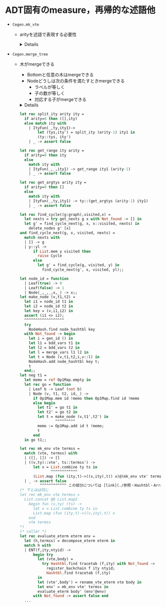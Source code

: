 
ADT固有のmeasure，再帰的な述語他
================================

+ `Cegen.mk_vte`
    + arityを述語で表現する必要性

      <details><sumarry>code</summary><!--{{{-->

      ```ocaml
      type ity = ItyQ of ity_id | ItyFun of ity_id * ty * ity
      let rec arity = function
        | ItyQ(_) -> 0
        | ItyFun(_,_,ity) -> 1 + arity ity

      (*{SPEC}
      type mk_vte : (vars : int list) -> { at : ity | arity at >= List.length vars } -> _
      {SPEC}*)
      let rec mk_vte vars at =
        match at with
        | ItyQ(q) ->
            if vars=[] then
              ([], ItyQ(q))
            else assert false
        | ItyFun(_, ty, aty1) ->
            begin match vars with
            | [] -> ([], at)
            | v::vars' ->
                let (ve1, rt1) = mk_vte vars' aty1 in
              ((v, ty)::ve1, rt1)
            end
      ```

      </details><!--}}}-->


+ `Cegen.merge_tree`
  + 木がmergeできる
      + Bottomと任意の木はmergeできる
      + Nodeどうしは次の条件を満たすときmergeできる
          + ラベルが等しく
          + 子の数が等しく
          + 対応する子がmergeできる

    <details><sumarry>code</summary><!--{{{-->

    ```ocaml
    let rec merge_tree t1 t2 =
      match (t1,t2) with
      | (Bottom,_) -> t2
      | (_, Bottom) -> t1
      | (Node(a1,ts1),Node(a2,ts2)) ->
          if a1=a2 then
            Node(a1, merge_trees ts1 ts2)
          else assert false
    and merge_trees ts1 ts2 =
      List.map (fun (t1,t2)->merge_tree t1 t2) (List.combine ts1 ts2)
                                                ^^^^^^^^^^^^
    ```

    </details><!--}}}>

+ `Saturate.split_ity`
  + `let (h, ts) = decompose_term t`として`h`につく各型`ty`について `length ts <= tyのarity`
  + caller: `ty_of_term2`

    <details><sumarry>code</summary><!--{{{-->

    ```ocaml
    let rec split_ity arity ity =
      if arity=0 then ([],ity)
      else match ity with
        | ItyFun(_,ty,ity1)->
            let (tys,ity') = split_ity (arity-1) ity1 in
            (ty::tys, ity')
        | _ -> assert false
    ```

    </details><!--}}}>

+ `Saturate.get_range`

  + `Saturate.split_ity`と大体同じ

    <details><sumarry>code</summary><!--{{{-->

    ```ocaml
    let rec get_range ity arity =
      if arity=0 then ity
      else
        match ity with
        | ItyFun(_,_,ity1) -> get_range ity1 (arity-1)
        | _ -> assert false
    ```

    </details><!--}}}>

+ `Saturate.get_argtys`

  + 同上

    <details><sumarry>code</summary><!--{{{-->

    ```ocaml
    let rec get_argtys arity ity =
      if arity=0 then []
      else
        match ity with
        | ItyFun(_,ty,ity1) -> ty::(get_argtys (arity-1) ity1)
        | _ -> assert false
    ```

    </details><!--}}}>

+ `Scc.find_cycle`

    <details><sumarry>code</summary><!--{{{-->

    ```ocaml
    let rec find_cycle((g:graph),visited,x) =
      let nexts = try get_nexts g x with Not_found -> [] in
      let g' = find_cycle_next(g, x, x::visited, nexts) in
        delete_nodes g' [x]
    and find_cycle_next(g, x, visited, nexts) =
      match nexts with
      | [] -> g
      | y::yl ->
          if List.mem y visited then
            raise Cycle
          else
            let g' = find_cycle(g, visited, y) in
              find_cycle_next(g', x, visited, yl);;
    ```

    </details><!--}}}>

<a name = "Pobdd__make_node"></a>
+ `Pobdd.make_node`
  + `assert (node_id t1 <> node_id t2)`
  + caller
      + `bdd_var`, `bdd_nvar`, `neg`, `bdd_and`, `bdd_or`, `exists_vl`, `forall_vl`, `imp_and_exists`, `restrict_sorted`
      + `neg`以外は呼び出し前にcheckが入る (`if node_id t1 = node_id t2 then ... else make_node t1 t2`)
          + → 行けそう.mdに TODO
  + `neg`が問題

    <details><sumarry>code</summary><!--{{{-->

    ```ocaml
    let node_id = function
      | Leaf(true) -> 0
      | Leaf(false) -> 1
      | Node(_,_,_,x,_) -> x;;
    let make_node (v,t1,t2) =
      let i1 = node_id t1 in
      let i2 = node_id t2 in
      let key = (v,i1,i2) in
      assert (i1 <> i2);
      ^^^^^^^^^^^^^^^^^^
      try
        NodeHash.find node_hashtbl key
      with Not_found -> begin
        let i = gen_id () in
        let l1 = bdd_vars t1 in
        let l2 = bdd_vars t2 in
        let l = merge_vars l1 l2 in
        let t = Node (v,t1,t2,i,v::l) in
        NodeHash.add node_hashtbl key t;
        t
      end;;
    let neg t1 =
      let memo = ref Op1Map.empty in
      let rec go = function
        | Leaf b -> Leaf (not b)
        | Node (v, t1, t2, id,_) ->
          if Op1Map.mem id !memo then Op1Map.find id !memo
          else begin
            let t1' = go t1 in
            let t2' = go t2 in
            let t = make_node (v,t1',t2') in
                    ^^^^^^^^^
            memo := Op1Map.add id t !memo;
            t
          end
      in go t1;;
    ```

    </details><!--}}}>

+ `Cegen.mk_env`
  + リストの長さについて複雑な条件
  + callerもHashtblが絡んでくるので難しい

    <details><sumarry>code</summary><!--{{{-->

    ```ocaml
    let rec mk_env vte termss =
      match (vte, termss) with
      | ([], []) -> []
      | ((v,ty)::vte', ts::termss') ->
          let x = List.combine ty ts in
                  ^^^^^^^^^^^^
          (List.map (fun (ity,t)->((v,ity),t)) x)@(mk_env vte' termss')
      | _ -> assert false
             ^^^^^^^^^^^^ この部分については [link](./参照・Hashtbl・Array.md#cegenevaluate_eterm)
    (* 下とほぼ同じ
    let rec mk_env vte termss =
      List.concat @@ List.map2
        begin fun (v,ty) (ts) ->
          let x = List.combine ty ts in
          List.map (fun (ity,t)->((v,ity),t)) x
        end
        vte termss
    *)
    (* caller *)
    let rec evaluate_eterm eterm env =
      let (h,termss) = decompose_eterm eterm in
      match h with
      | ENT(f,ity,ntyid) ->
          begin try
            let (vte,body) =
              try Hashtbl.find tracetab (f,ity) with Not_found ->
                register_backchain f ity ntyid;
                Hashtbl.find tracetab (f,ity)
            in
            let (vte',body') = rename_vte_eterm vte body in
            let env' = mk_env vte' termss in
            evaluate_eterm body' (env'@env)
          with Not_found -> assert false end
      ...
    ```
    </details><!--}}}>

<a name = "Conversion__pterm2term"></a>
+ `Conversion.pterm2term`周り

  ````ocaml
  let rec pterm2term vmap pterm =
    match pterm with
      Syntax.PTapp(h, pterms) ->
        let h' =
          match h with
          | Syntax.Name(s) -> (try Var(List.assoc s vmap) with Not_found -> T(s))
          | Syntax.NT(s) -> NT(lookup_ntid s)
          | Syntax.FUN(_,_) -> assert false
          | Syntax.CASE(_n) -> assert false
          | Syntax.FD(_n) -> assert false
          | Syntax.PAIR -> assert false
          | Syntax.DPAIR -> assert false
        in
        ...
  ````

  + 全体の流れ
      + `Conversion.convert`
          + `elim_fun_from_*`がλ-liftingをする
              + `*`には prerule, preterm, head などが入る
          + `pterm2term`が何らかの変換をする
  + `elim_fun_from_*`を通った後は`Fun | CASE | FD | PAIR | DPAIR`にmatchしない
  + 問題点
      + ruleに対する述語「内部に表れる全てのheadがFUNなどにマッチしない」が現状表現できない
      + できたとして発見も難しそう

